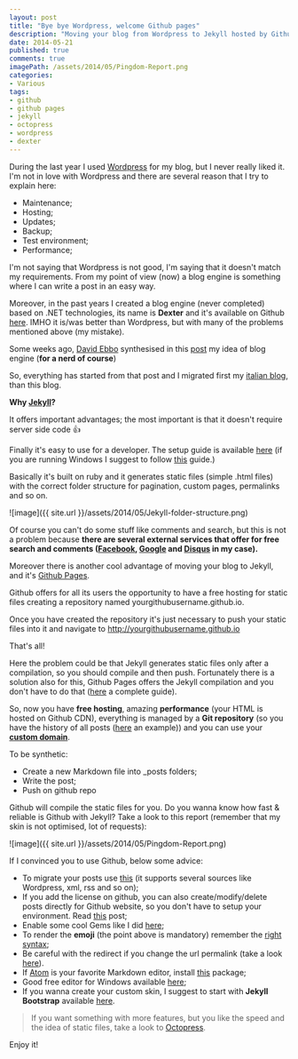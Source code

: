 ```yaml
---
layout: post
title: "Bye bye Wordpress, welcome Github pages"
description: "Moving your blog from Wordpress to Jekyll hosted by Github Pages"
date: 2014-05-21
published: true
comments: true
imagePath: /assets/2014/05/Pingdom-Report.png
categories:
- Various
tags:
- github
- github pages
- jekyll
- octopress
- wordpress
- dexter
---
```


During the last year I used [Wordpress](http://wordpress.org/) for my blog, but I never really liked it. I'm not in love with Wordpress and there are several reason that I try to explain here:

- Maintenance;
- Hosting;
- Updates;
- Backup;
- Test environment;
- Performance;

I'm not saying that Wordpress is not good, I'm saying that it doesn't match my requirements.
From my point of view (now) a blog engine is something where I can write a post in an easy way.

Moreover, in the past years I created a blog engine (never completed) based on .NET technologies, its name is **Dexter** and it's available on Github [here](https://github.com/imperugo/Dexter-Blog-Engine).
IMHO it is/was better than Wordpress, but with many of the problems mentioned above (my mistake).

Some weeks ago, [David Ebbo](https://twitter.com/davidebbo) synthesised in this [post](http://blog.davidebbo.com/2014/01/moving-to-github-pages.html)  my idea of blog engine (**for a nerd of course**)

So, everything has started from that post and I migrated first my [italian blog](http://imperugo.tostring.it), than this blog.

**Why [Jekyll](http://jekyllrb.com/)?**

It offers important advantages; the most important is that it doesn't require server side code :thumbsup:

Finally it's easy to use for a developer. The setup guide is available [here](http://jekyllrb.com/docs/installation/) (if you are running Windows I suggest to follow [this](http://yizeng.me/2013/05/10/setup-jekyll-on-windows/) guide.)

Basically it's built on ruby and it generates static files (simple .html files) with the correct folder structure for pagination, custom pages, permalinks and so on.

![image]({{ site.url }}/assets/2014/05/Jekyll-folder-structure.png)

Of course you can't do some stuff like comments and search, but this is not a problem because **there are several external services that offer for free search and comments ([Facebook](https://developers.facebook.com/docs/plugins/comments), [Google](https://www.google.com/cse/) and [Disqus](http://disqus.com/) in my case).**

Moreover there is another cool advantage of moving your blog to Jekyll, and it's [Github Pages](https://pages.github.com/).

Github offers for all its users the opportunity to have a free hosting for static files creating a repository named yourgithubusername.github.io.

Once you have created the repository it's just necessary to push your static files into it and navigate to http://yourgithubusername.github.io

That's all!

Here the problem could be that Jekyll generates static files only after a compilation, so you should compile and then push.
Fortunately there is a solution also for this, Github Pages offers the Jekyll compilation and you don't have to do that ([here](https://help.github.com/articles/using-jekyll-with-pages) a complete guide).

So, now you have **free hosting**, amazing **performance** (your HTML is hosted on Github CDN), everything is managed by a **Git repository** (so you have the history of all posts ([here](https://github.com/imperugo/imperugo.github.io/commits/master/_posts/2014-03-04-how-to-use-CORS-with-ASPNET-WebAPI-2.md) an example)) and you can use your **[custom domain](https://help.github.com/categories/20/articles)**.

To be synthetic:

- Create a new Markdown file into _posts folders;
- Write the post;
- Push on github repo

Github will compile the static files for you.
Do you wanna know how fast & reliable is Github with Jekyll?
Take a look to this report (remember that my skin is not optimised, lot of requests):

![image]({{ site.url }}/assets/2014/05/Pingdom-Report.png)

If I convinced you to use Github, below some advice:

- To migrate your posts use [this](http://import.jekyllrb.com/docs/home/) (it supports several sources like Wordpress, xml, rss and so on);
- If you add the license on github, you can also create/modify/delete posts directly for Github website, so you don't have to setup your environment. Read [this](https://github.com/blog/1327-creating-files-on-github) post;
- Enable some cool Gems like I did [here](https://github.com/imperugo/imperugo.github.io/blob/master/_config.yml#L48-L52);
- To render the **emoji** (the point above is mandatory) remember the [right syntax](http://www.emoji-cheat-sheet.com/);
- Be careful with the redirect if you change the url permalink (take a look [here](https://help.github.com/articles/redirects-on-github-pages)).
- If [Atom](http://www.atom.io) is your favorite Markdown editor, install [this](https://github.com/arcath/jekyll-atom) package;
- Good free editor for Windows available [here](http://www.markdownpad.com/);
- If you wanna create your custom skin, I suggest to start with **Jekyll Bootstrap** available [here](http://jekyllbootstrap.com/).

> If you want something with more features, but you like the speed and the idea of static files, take a look to [Octopress](http://octopress.org/).

Enjoy it!
